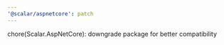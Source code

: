 ```yaml
---
'@scalar/aspnetcore': patch
---
```


chore(Scalar.AspNetCore): downgrade package for better compatibility
